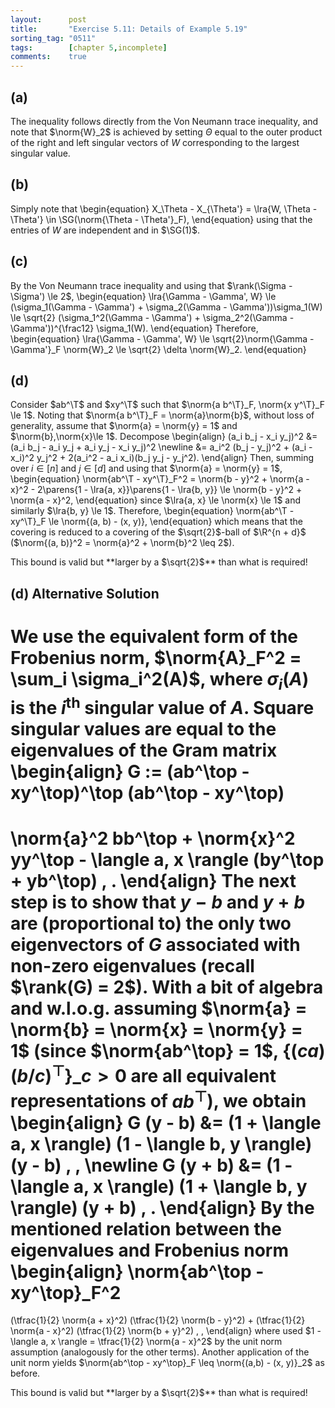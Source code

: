 ```yaml
---
layout:      post
title:       "Exercise 5.11: Details of Example 5.19"
sorting_tag: "0511"
tags:        [chapter 5,incomplete]
comments:    true
---
```


## (a)
The inequality follows directly from the Von Neumann trace inequality, and note that $\norm{W}_2$ is achieved by setting $\Theta$ equal to the outer product of the right and left singular vectors of $W$ corresponding to the largest singular value.

## (b)
Simply note that
\begin{equation}
    X_\Theta - X_{\Theta'}
    = \lra{W, \Theta - \Theta'}
    \in \SG(\norm{\Theta - \Theta'}_F),
\end{equation}
using that the entries of $W$ are independent and in $\SG(1)$.

## (c)
By the Von Neumann trace inequality and using that $\rank(\Sigma - \Sigma') \le 2$,
\begin{equation}
    \lra{\Gamma - \Gamma', W}
    \le (\sigma_1(\Gamma - \Gamma') + \sigma_2(\Gamma - \Gamma'))\sigma_1(W)
    \le \sqrt{2} (\sigma_1^2(\Gamma - \Gamma') + \sigma_2^2(\Gamma - \Gamma'))^{\frac12} \sigma_1(W).
\end{equation}
Therefore,
\begin{equation}
    \lra{\Gamma - \Gamma', W}
    \le \sqrt{2}\norm{\Gamma - \Gamma'}_F \norm{W}_2
    \le \sqrt{2} \delta \norm{W}_2.
\end{equation}

## (d)
Consider $ab^\T$ and $xy^\T$ such that $\norm{a b^\T}_F, \norm{x y^\T}_F \le 1$.
Noting that $\norm{a b^\T}_F = \norm{a}\norm{b}$,
without loss of generality, assume that $\norm{a}  = \norm{y} = 1$ and $\norm{b},\norm{x}\le 1$.
Decompose
\begin{align}
    (a_i b_j - x_i y_j)^2
    &= (a_i b_j - a_i y_j + a_i y_j - x_i y_j)^2 \newline
    &= a_i^2 (b_j - y_j)^2 + (a_i - x_i)^2 y_j^2 + 2(a_i^2 - a_i x_i)(b_j y_j - y_j^2).
\end{align}
Then, summing over $i \in [n]$ and $j \in [d]$ and using that $\norm{a}  = \norm{y} = 1$,
\begin{equation}
    \norm{ab^\T - xy^\T}_F^2
    = \norm{b - y}^2 + \norm{a - x}^2 - 2\parens{1 - \lra{a, x}}\parens{1 - \lra{b, y}}
    \le \norm{b - y}^2 + \norm{a - x}^2,
\end{equation}
since $\lra{a, x} \le \norm{x} \le 1$ and similarly $\lra{b, y} \le 1$.
Therefore,
\begin{equation}
    \norm{ab^\T - xy^\T}_F \le \norm{(a, b) - (x, y)},
\end{equation}
which means that the covering is reduced to a covering of the $\sqrt{2}$-ball of $\R^{n + d}$ ($\norm{(a, b)}^2 = \norm{a}^2 + \norm{b}^2 \leq 2$).

<span class="accent">
   This bound is valid but **larger by a $\sqrt{2}$** than what is required!
</span>

## (d) Alternative Solution

We use the equivalent form of the Frobenius norm,
$\norm{A}_F^2 = \sum_i \sigma_i^2(A)$, where $\sigma_i(A)$ is the $i^\text{th}$
singular value of $A$.
Square singular values are equal to the eigenvalues of the Gram matrix
\begin{align}
   G
   :=
   (ab^\top - xy^\top)^\top (ab^\top - xy^\top)
   =
   \norm{a}^2 bb^\top
   \+ \norm{x}^2 yy^\top
   \- \langle a, x \rangle (by^\top + yb^\top)
   \, .
\end{align}
The next step is to show that $y - b$ and $y + b$ are (proportional to) the only
two eigenvectors of $G$ associated with non-zero eigenvalues (recall
$\rank(G) = 2$).
With a bit of algebra and w.l.o.g. assuming
$\norm{a} = \norm{b} = \norm{x} = \norm{y} = 1$
(since $\norm{ab^\top} = 1$, $\lbrace (ca)(b/c)^\top \rbrace\_{c > 0}$ are all
equivalent representations of $ab^\top$), we obtain
\begin{align}
  G (y - b)
  &=
  (1 + \langle a, x \rangle) (1 - \langle b, y \rangle) (y - b)
  \, ,
  \newline
  G (y + b)
  &=
  (1 - \langle a, x \rangle) (1 + \langle b, y \rangle) (y + b)
  \, .
\end{align}
By the mentioned relation between the eigenvalues and Frobenius norm
\begin{align}
  \norm{ab^\top - xy^\top}_F^2
  =
  (\tfrac{1}{2} \norm{a + x}^2) (\tfrac{1}{2} \norm{b - y}^2)
  +
  (\tfrac{1}{2} \norm{a - x}^2) (\tfrac{1}{2} \norm{b + y}^2)
  \, ,
\end{align}
where used $1 - \langle a, x \rangle = \tfrac{1}{2} \norm{a - x}^2$ by the unit
norm assumption (analogously for the other terms). Another application of the
unit norm yields $\norm{ab^\top - xy^\top}_F \leq \norm{(a,b) - (x, y)}_2$ as
before.

<span class="accent">
   This bound is valid but **larger by a $\sqrt{2}$** than what is required!
</span>
